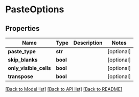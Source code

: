 # PasteOptions

## Properties
Name | Type | Description | Notes
------------ | ------------- | ------------- | -------------
**paste_type** | **str** |  | [optional] 
**skip_blanks** | **bool** |  | [optional] 
**only_visible_cells** | **bool** |  | [optional] 
**transpose** | **bool** |  | [optional] 

[[Back to Model list]](../README.md#documentation-for-models) [[Back to API list]](../README.md#documentation-for-api-endpoints) [[Back to README]](../README.md)


